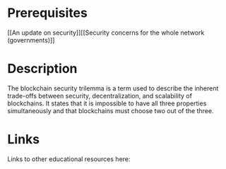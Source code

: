 # Prerequisites
[[An update on security]][[Security concerns for the whole network (governments)]]

# Description
  
The blockchain security trilemma is a term used to describe the inherent trade-offs between security, decentralization, and scalability of blockchains. It states that it is impossible to have all three properties simultaneously and that blockchains must choose two out of the three.

# Links
Links to other educational resources here:
